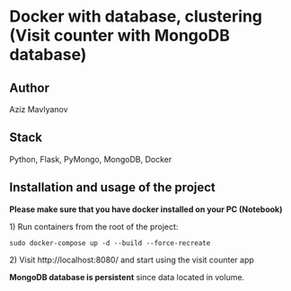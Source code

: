 # Docker with database, clustering (Visit counter with MongoDB database)

## Author

Aziz Mavlyanov

## Stack

Python, Flask, PyMongo, MongoDB, Docker

## Installation and usage of the project

**Please make sure that you have docker installed on your PC (Notebook)**

1\) Run containers from the root of the project:

```dotenv
sudo docker-compose up -d --build --force-recreate
```

2\) Visit http://localhost:8080/ and start using the visit counter app

**MongoDB database is persistent** since data located in volume.
